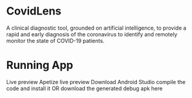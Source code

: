 # CovidLens
A clinical diagnostic tool, grounded on artificial intelligence, to provide a rapid and early diagnosis of the coronavirus to identify and remotely monitor the state of COVID-19 patients.
# Running App
Live preview Apetize live preview Download Android Studio compile the code and install it OR download the generated debug apk here
